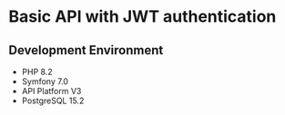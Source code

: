 # Basic API with JWT authentication

## Development Environment

- PHP 8.2
- Symfony 7.0
- API Platform V3
- PostgreSQL 15.2
